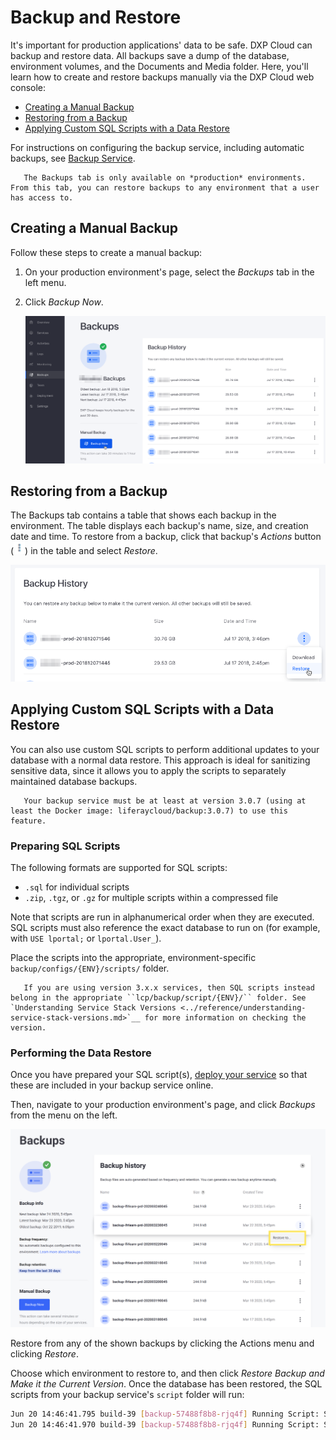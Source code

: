 # Backup and Restore

It's important for production applications' data to be safe. DXP Cloud can backup and restore data. All backups save a dump of the database, environment volumes, and the Documents and Media folder. Here, you'll learn how to create and restore backups manually via the DXP Cloud web console:

* [Creating a Manual Backup](#creating-a-manual-backup)
* [Restoring from a Backup](#restoring-from-a-backup)
* [Applying Custom SQL Scripts with a Data Restore](#applying-custom-sql-scripts-with-a-data-restore)

For instructions on configuring the backup service, including automatic backups,
see [Backup Service](./backup-service.md).

```note::
   The Backups tab is only available on *production* environments. From this tab, you can restore backups to any environment that a user has access to.
```

## Creating a Manual Backup

Follow these steps to create a manual backup:

1. On your production environment's page, select the *Backups* tab in the left menu.

1. Click *Backup Now*.

    ![Figure 1: You can create backups in DXP Cloud.](./backup-and-restore/images/01.png)

## Restoring from a Backup

The Backups tab contains a table that shows each backup in the environment. The table displays each backup's name, size, and creation date and time. To restore from a backup, click that backup's *Actions* button (![Actions](./backup-and-restore/images/02.png)) in the table and select *Restore*.

![Figure 2: You can restore from a backup in DXP Cloud.](./backup-and-restore/images/03.png)

## Applying Custom SQL Scripts with a Data Restore

You can also use custom SQL scripts to perform additional updates to your database with a normal data restore. This approach is ideal for sanitizing sensitive data, since it allows you to apply the scripts to separately maintained database backups.

```note::
   Your backup service must be at least at version 3.0.7 (using at least the Docker image: liferaycloud/backup:3.0.7) to use this feature.
```

### Preparing SQL Scripts

The following formats are supported for SQL scripts:

* `.sql` for individual scripts
* `.zip`, `.tgz`, or `.gz` for multiple scripts within a compressed file

Note that scripts are run in alphanumerical order when they are executed. SQL scripts must also reference the exact database to run on (for example, with `USE lportal;` or `lportal.User_`).

Place the scripts into the appropriate, environment-specific `backup/configs/{ENV}/scripts/` folder.

```note::
   If you are using version 3.x.x services, then SQL scripts instead belong in the appropriate ``lcp/backup/script/{ENV}/`` folder. See `Understanding Service Stack Versions <../reference/understanding-service-stack-versions.md>`__ for more information on checking the version.
```

### Performing the Data Restore

Once you have prepared your SQL script(s), [deploy your service](../build-and-deploy/overview-of-the-dxp-cloud-deployment-workflow.md) so that these are included in your backup service online.

Then, navigate to your production environment's page, and click _Backups_ from the menu on the left.

![The Backups page for a production environment.](./backup-and-restore/images/04.png)

Restore from any of the shown backups by clicking the Actions menu and clicking _Restore_.

Choose which environment to restore to, and then click _Restore Backup and Make it the Current Version_. Once the database has been restored, the SQL scripts from your backup service's `script` folder will run:

```bash
Jun 20 14:46:41.795 build-39 [backup-57488f8b8-rjq4f] Running Script: SanitizeOrg.sql
Jun 20 14:46:41.970 build-39 [backup-57488f8b8-rjq4f] Running Script: SanitizeUsers.sql
```
